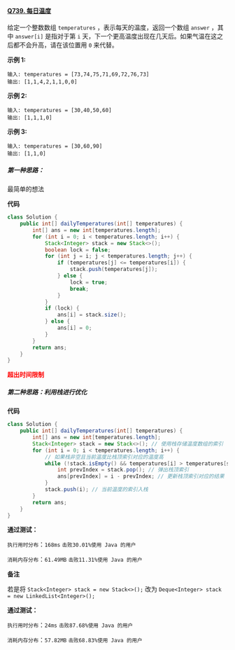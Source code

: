 #### [Q739. 每日温度](https://leetcode.cn/problems/daily-temperatures/?envType=study-plan-v2&envId=top-100-liked)

给定一个整数数组 `temperatures` ，表示每天的温度，返回一个数组 `answer` ，其中 `answer[i]` 是指对于第 `i` 天，下一个更高温度出现在几天后。如果气温在这之后都不会升高，请在该位置用 `0` 来代替。

 

**示例 1:**

```
输入: temperatures = [73,74,75,71,69,72,76,73]
输出: [1,1,4,2,1,1,0,0]
```

**示例 2:**

```
输入: temperatures = [30,40,50,60]
输出: [1,1,1,0]
```

**示例 3:**

```
输入: temperatures = [30,60,90]
输出: [1,1,0]
```

 

##### 第一种思路：

最简单的想法

**代码**

```java
class Solution {
    public int[] dailyTemperatures(int[] temperatures) {
        int[] ans = new int[temperatures.length];
        for (int i = 0; i < temperatures.length; i++) {
            Stack<Integer> stack = new Stack<>();
            boolean lock = false;
            for (int j = i; j < temperatures.length; j++) {
                if (temperatures[j] <= temperatures[i]) {
                    stack.push(temperatures[j]);
                } else {
                    lock = true;
                    break;
                }
            }
            if (lock) {
                ans[i] = stack.size();
            } else {
                ans[i] = 0;
            }
        }
        return ans;
    }
}
```

<font style="color: red;">**超出时间限制**</font>



##### 第二种思路：利用栈进行优化

**代码**

```java
class Solution {
    public int[] dailyTemperatures(int[] temperatures) {
        int[] ans = new int[temperatures.length];
        Stack<Integer> stack = new Stack<>(); // 使用栈存储温度数组的索引
        for (int i = 0; i < temperatures.length; i++) {
            // 如果栈非空且当前温度比栈顶索引对应的温度高
            while (!stack.isEmpty() && temperatures[i] > temperatures[stack.peek()]) {
                int prevIndex = stack.pop(); // 弹出栈顶索引
                ans[prevIndex] = i - prevIndex; // 更新栈顶索引对应的结果
            }
            stack.push(i); // 当前温度的索引入栈
        }
        return ans;
    }
}
```

**通过测试：**

`执行用时分布`：`168ms`			`击败30.01%使用 Java 的用户`

`消耗内存分布`：`61.49MB`	`击败11.31%使用 Java 的用户`



**备注**

若是将 `Stack<Integer> stack = new Stack<>();` 改为 `Deque<Integer> stack = new LinkedList<Integer>();` 

**通过测试：**

`执行用时分布`：`24ms`			`击败87.68%使用 Java 的用户`

`消耗内存分布`：`57.82MB`	`击败68.83%使用 Java 的用户`